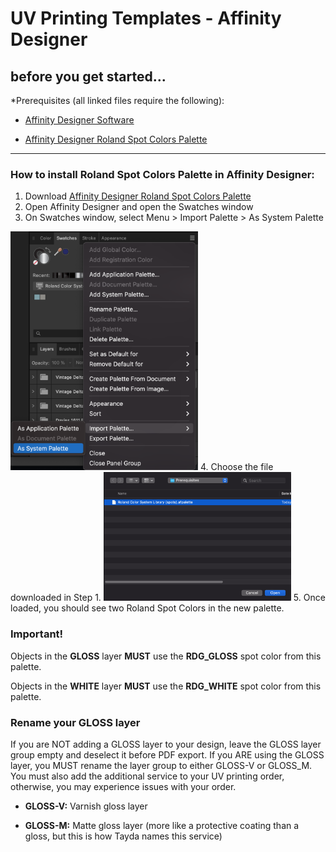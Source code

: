 # UV Printing Templates - Affinity Designer

## before you get started...
*Prerequisites (all linked files require the following):

<ul>
<li>

[Affinity Designer Software](https://affinity.serif.com/en-gb/)

</li>
<li>

[Affinity Designer Roland Spot Colors Palette](https://github.com/brettcoppolo/PedalBuildingStuff/blob/main/UV%20Printing%20Templates%20-%20Affinity%20Designer/Prerequisites/Roland%20Color%20System%20Library%20(spots).afpalette)

</li>
</ul>

<hr/>

### How to install Roland Spot Colors Palette in Affinity Designer:

1. Download [Affinity Designer Roland Spot Colors Palette](https://github.com/brettcoppolo/PedalBuildingStuff/blob/main/UV%20Printing%20Templates%20-%20Affinity%20Designer/Prerequisites/Roland%20Color%20System%20Library%20(spots).afpalette)
2. Open Affinity Designer and open the Swatches window
3. On Swatches window, select Menu > Import Palette > As System Palette
<img src="readme_images/Screen Shot 2022-11-14 at 4.28.22 PM.png" alt="Logo" width="300" height="382">
4. Choose the file downloaded in Step 1.
<img src="readme_images/Screen Shot 2022-11-14 at 4.28.52 PM.png" alt="Logo" width="300" height="206">
5. Once loaded, you should see two Roland Spot Colors in the new palette.

### Important!

Objects in the <b>GLOSS</b> layer <b>MUST</b> use the <b>RDG_GLOSS</b> spot color from this palette.

Objects in the <b>WHITE</b> layer <b>MUST</b> use the <b>RDG_WHITE</b> spot color from this palette.

### Rename your GLOSS layer

If you are NOT adding a GLOSS layer to your design, leave the GLOSS layer group empty and deselect it before PDF export. If you ARE using the GLOSS layer, you MUST rename the layer group to either GLOSS-V or GLOSS_M. You must also add the additional service to your UV printing order, otherwise, you may experience issues with your order.
<ul>
<li>

<b>GLOSS-V:</b> Varnish gloss layer

</li>
<li>

<b>GLOSS-M:</b> Matte gloss layer (more like a protective coating than a gloss, but this is how Tayda names this service)

</li>
</ul>
